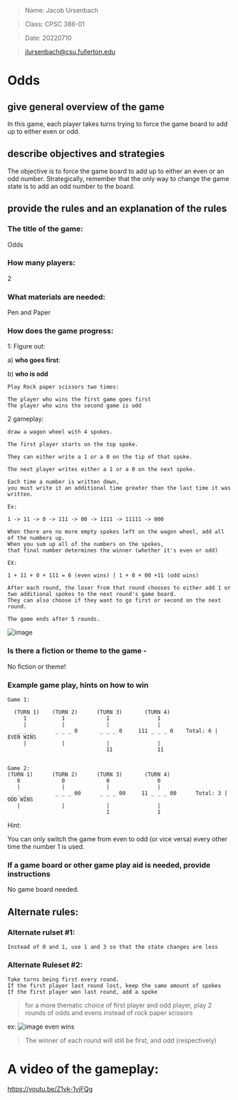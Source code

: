 > Name:  Jacob Ursenbach

> Class: CPSC 386-01

> Date:  20220710

> jlursenbach@csu.fullerton.edu

# Odds

## give general overview of the game

In this game, each player takes turns trying to force the game board to add up to either even or odd.

## describe objectives and strategies

The objective is to force the game board to add up to either an even or an odd number. 
Strategically, remember that the only way to change the game state is to add an odd number to the board. 

## provide the rules and an explanation of the rules

### The title of the game: 
Odds

### How many players: 
2

### What materials are needed: 
Pen and Paper

### How does the game progress:

1: Figure out: 

  a) **who goes first**:
  
  b) **who is odd**
  

```
Play Rock paper scissors two times: 

The player who wins the first game goes first 
The player who wins the second game is odd
```

2 gameplay: 

```
draw a wagon wheel with 4 spokes. 

The first player starts on the top spoke. 

They can either write a 1 or a 0 on the tip of that spoke. 

The next player writes either a 1 or a 0 on the next spoke. 

Each time a number is written down, 
you must write it an additional time greater than the last time it was written. 

Ex: 

1 -> 11 -> 0 -> 111 -> 00 -> 1111 -> 11111 -> 000

When there are no more empty spokes left on the wagon wheel, add all of the numbers up. 
When you sum up all of the numbers on the spokes, 
that final number determines the winner (whether it's even or odd)

EX:

1 + 11 + 0 + 111 = 6 (even wins) | 1 + 0 + 00 +11 (odd wins)
```

```
After each round, the loser from that round chooses to either add 1 or two additional spokes to the next round's game board. 
They can also choose if they want to go first or second on the next round. 

The game ends after 5 rounds.
```
![image](https://user-images.githubusercontent.com/61986930/178201752-75615e04-4496-430b-bf5a-696db4016edb.png)


### Is there a fiction or theme to the game - 

No fiction or theme!

### Example game play, hints on how to win

```
Game 1: 

  (TURN 1)    (TURN 2)      (TURN 3)       (TURN 4)
     1           1             1               1
     |           |             |               |         
   _ _ _       _ _ _ 0       _ _ _ 0     111 _ _ _ 0    Total: 6 | EVEN WINS
     |           |             |               |      
                               11              11
                           
                             
Game 2:
(TURN 1)      (TURN 2)      (TURN 3)       (TURN 4)
   0             0             0               0
   |             |             |               |         
 _ _ _         _ _ _ 00      _ _ _ 00     11 _ _ _ 00      Total: 3 | ODD WINS
   |             |             |               |      
                               1               1         
```

Hint: 

You can only switch the game from even to odd (or vice versa) every other time the number 1 is used.

### If a game board or other game play aid is needed, provide instructions

No game board needed. 

## Alternate rules:

### Alternate rulset #1:
    Instead of 0 and 1, use 1 and 3 so that the state changes are less 

### Alternate Ruleset #2:
    Take turns being first every round.
    If the first player last round lost, keep the same amount of spokes
    If the first player won last round, add a spoke
    
> for a more thematic choice of first player and odd player, play 2 rounds of odds and evens instead of rock paper scissors

ex: ![image](https://user-images.githubusercontent.com/61986930/178202944-12ef0f80-3b29-4085-947d-0ba2796fa745.png) even wins

> The winner of each round will still be first, and odd (respectively)


# A video of the gameplay:
https://youtu.be/Z1vk-1vjFQg


